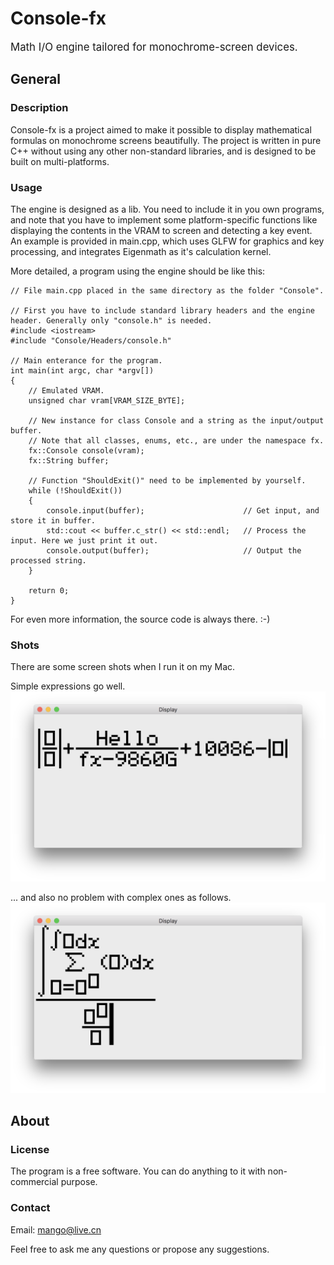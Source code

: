# Console-fx
<big> Math I/O engine tailored for monochrome-screen devices. </big>

## General

### Description
Console-fx is a project aimed to make it possible to display mathematical formulas on monochrome screens beautifully. The
project is written in pure C++ without using any other non-standard libraries, and is designed to be built on multi-platforms.

### Usage
The engine is designed as a lib. You need to include it in you own programs, and note that you have to implement some
platform-specific functions like displaying the contents in the VRAM to screen and detecting a key event. An example
is provided in main.cpp, which uses GLFW for graphics and key processing, and integrates Eigenmath as it's calculation kernel.

More detailed, a program using the engine should be like this:
```
// File main.cpp placed in the same directory as the folder "Console".

// First you have to include standard library headers and the engine header. Generally only "console.h" is needed.
#include <iostream>
#include "Console/Headers/console.h"

// Main enterance for the program.
int main(int argc, char *argv[])
{
    // Emulated VRAM.
    unsigned char vram[VRAM_SIZE_BYTE];

    // New instance for class Console and a string as the input/output buffer.
    // Note that all classes, enums, etc., are under the namespace fx.
    fx::Console console(vram);
    fx::String buffer;
    
    // Function "ShouldExit()" need to be implemented by yourself.
    while (!ShouldExit())
    {
        console.input(buffer);                      // Get input, and store it in buffer.
        std::cout << buffer.c_str() << std::endl;   // Process the input. Here we just print it out.
        console.output(buffer);                     // Output the processed string.
    }
    
    return 0;
}

```

For even more information, the source code is always there. :-)

### Shots
There are some screen shots when I run it on my Mac.

Simple expressions go well.
![01](Shots/01.png)

... and also no problem with complex ones as follows.
![02](Shots/02.png)

## About

### License
The program is a free software. You can do anything to it with non-commercial purpose.

### Contact
Email: mango@live.cn

Feel free to ask me any questions or propose any suggestions.

